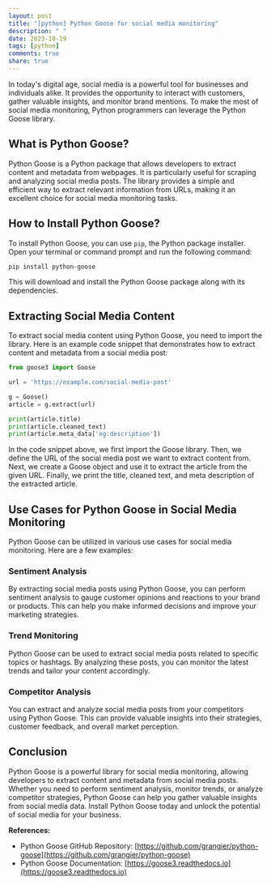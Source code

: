 ```yaml
---
layout: post
title: "[python] Python Goose for social media monitoring"
description: " "
date: 2023-10-19
tags: [python]
comments: true
share: true
---
```


In today's digital age, social media is a powerful tool for businesses and individuals alike. It provides the opportunity to interact with customers, gather valuable insights, and monitor brand mentions. To make the most of social media monitoring, Python programmers can leverage the Python Goose library.

## What is Python Goose?

Python Goose is a Python package that allows developers to extract content and metadata from webpages. It is particularly useful for scraping and analyzing social media posts. The library provides a simple and efficient way to extract relevant information from URLs, making it an excellent choice for social media monitoring tasks.

## How to Install Python Goose?

To install Python Goose, you can use `pip`, the Python package installer. Open your terminal or command prompt and run the following command:

```bash
pip install python-goose
```

This will download and install the Python Goose package along with its dependencies.

## Extracting Social Media Content

To extract social media content using Python Goose, you need to import the library. Here is an example code snippet that demonstrates how to extract content and metadata from a social media post:

```python
from goose3 import Goose

url = 'https://example.com/social-media-post'

g = Goose()
article = g.extract(url)

print(article.title)
print(article.cleaned_text)
print(article.meta_data['og:description'])
```

In the code snippet above, we first import the Goose library. Then, we define the URL of the social media post we want to extract content from. Next, we create a Goose object and use it to extract the article from the given URL. Finally, we print the title, cleaned text, and meta description of the extracted article.

## Use Cases for Python Goose in Social Media Monitoring

Python Goose can be utilized in various use cases for social media monitoring. Here are a few examples:

### Sentiment Analysis

By extracting social media posts using Python Goose, you can perform sentiment analysis to gauge customer opinions and reactions to your brand or products. This can help you make informed decisions and improve your marketing strategies.

### Trend Monitoring

Python Goose can be used to extract social media posts related to specific topics or hashtags. By analyzing these posts, you can monitor the latest trends and tailor your content accordingly.

### Competitor Analysis

You can extract and analyze social media posts from your competitors using Python Goose. This can provide valuable insights into their strategies, customer feedback, and overall market perception.

## Conclusion

Python Goose is a powerful library for social media monitoring, allowing developers to extract content and metadata from social media posts. Whether you need to perform sentiment analysis, monitor trends, or analyze competitor strategies, Python Goose can help you gather valuable insights from social media data. Install Python Goose today and unlock the potential of social media for your business. 

**References:**
- Python Goose GitHub Repository: [https://github.com/grangier/python-goose](https://github.com/grangier/python-goose)
- Python Goose Documentation: [https://goose3.readthedocs.io](https://goose3.readthedocs.io)